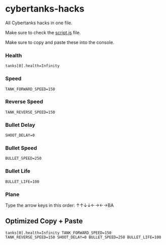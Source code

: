 # cybertanks-hacks
All Cybertanks hacks in one file.

Make sure to check the <a href="script.js">script.js</a> file.

Make sure to copy and paste these into the console.

### Health
<code>tanks[0].health=Infinity</code>

### Speed
<code>TANK_FORWARD_SPEED=150</code>

### Reverse Speed
<code>TANK_REVERSE_SPEED=150</code>

### Bullet Delay
<code>SHOOT_DELAY=0</code>

### Bullet Speed
<code>BULLET_SPEED=250</code>

### Bullet Life
<code>BULLET_LIFE=100</code>

### Plane
Type the arrow keys in this order: ↑↑↓↓←→←→BA

## Optimized Copy + Paste
<code>tanks[0].health=Infinity
TANK_FORWARD_SPEED=150
TANK_REVERSE_SPEED=150
SHOOT_DELAY=0
BULLET_SPEED=250
BULLET_LIFE=100
</code>
